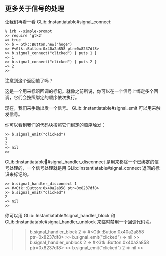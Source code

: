 ## 更多关于信号的处理

让我们再看一看 GLib::Instantiatable#signal_connect:

	% irb --simple-prompt
	>> require 'gtk2'
	=> true
	>> b = Gtk::Button.new("hoge")
	=> #<Gtk::Button:0x40a2a858 ptr=0x8237df8>
	>> b.signal_connect("clicked") { puts 1 }
	=> 1
	>> b.signal_connect("clicked") { puts 2 }
	=> 2
	>>

注意到这个返回值了吗？

这是一个用来标识回调的标记。就像之前所说，你可以在一个信号上绑定多个回调，它们会按照绑定的顺序依次执行。

现在，我们来手动出发一个信号。 GLib::Instantiatable#signal_emit 可以用来触发信号。

你可以看到我们的代码块按照它们绑定的顺序触发：

    >> b.signal_emit("clicked")
	1 
	2
	=> nil
	>>

GLib::Instantiatable#signal_handler_disconnect 是用来移除一个已绑定的信号处理的，一个信号处理就是用 GLib::Instantiatable#signal_connect 返回的标识来标记的。

    >> b.signal_handler_disconnect 1
	=> #<Gtk::Button:0x40a2a858 ptr=0x8237df8>
	>> b.signal_emit("clicked")
	2
	=> nil
	>>

你可以用 GLib::Instantiatable#signal_handler_block 和 GLib::Instantiatable#signal_handler_unblock 来临时禁用一个回调代码块。

   >> b.signal_handler_block 2
	=> #<Gtk::Button:0x40a2a858 ptr=0x8237df8>
	>> b.signal_emit("clicked")
	=> nil
	>> b.signal_handler_unblock 2
	=> #<Gtk::Button:0x40a2a858 ptr=0x8237df8>
	>> b.signal_emit("clicked")
	2
	=> nil
	>>    
        
    